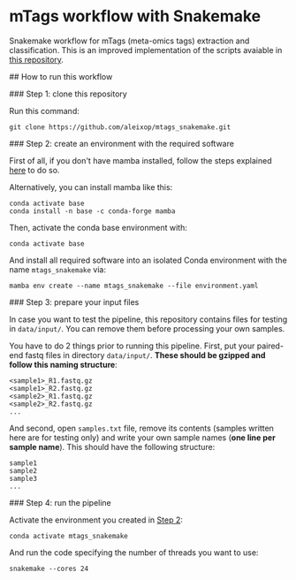 # mTags workflow with Snakemake

Snakemake workflow for mTags (meta-omics tags) extraction and classification. This is an improved implementation of the scripts avaiable in [this repository](https://github.com/aleixop/Malaspina_Euk_mTags).

## How to run this workflow

### Step 1: clone this repository

Run this command:

```
git clone https://github.com/aleixop/mtags_snakemake.git
```

### Step 2: create an environment with the required software

First of all, if you don't have mamba installed, follow the steps explained [here](https://snakemake.readthedocs.io/en/stable/tutorial/setup.html#step-1-installing-mambaforge) to do so. 

Alternatively, you can install mamba like this:

```
conda activate base
conda install -n base -c conda-forge mamba
```

Then, activate the conda base environment with:

```
conda activate base
```

And install all required software into an isolated Conda environment with the name `mtags_snakemake` via:

```
mamba env create --name mtags_snakemake --file environment.yaml
```

### Step 3: prepare your input files

In case you want to test the pipeline, this repository contains files for testing in `data/input/`. You can remove them before processing your own samples.

You have to do 2 things prior to running this pipeline. First, put your paired-end fastq files in directory `data/input/`. **These should be gzipped and follow this naming structure**:

```
<sample1>_R1.fastq.gz
<sample1>_R2.fastq.gz
<sample2>_R1.fastq.gz
<sample2>_R2.fastq.gz
...
```

And second, open `samples.txt` file, remove its contents (samples written here are for testing only) and write your own sample names (**one line per sample name**). This should have the following structure:

```
sample1
sample2
sample3
...
```

### Step 4: run the pipeline

Activate the environment you created in [Step 2](###-step-2:-create-an-environment-with-the-required-software):

```
conda activate mtags_snakemake
```

And run the code specifying the number of threads you want to use:

```
snakemake --cores 24
```